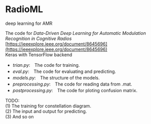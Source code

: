 # RadioML
deep learning for AMR

The code for *Data-Driven Deep Learning for Automatic Modulation Recognition in Cognitive Radios*  
[https://ieeexplore.ieee.org/document/8645696](https://ieeexplore.ieee.org/document/8645696)  
Keras with TensorFlow backend  

* *trian.py*:　The code for training.  
* *eval.py*:　The code for evaluating and predicting.  
* *models.py*:　The structure of the models.  
* *preprocessing.py*:　The code for reading data from .mat.  
* *postprocessing.py*:　The code for ploting confusion matrix.  
  
TODO:  
(1) The training for constellation diagram.  
(2) The input and output for predicting.  
(3) And so on  
